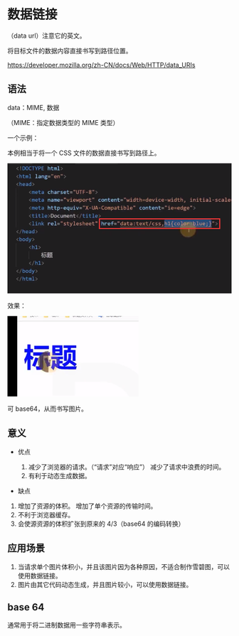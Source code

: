 # 数据链接

（data url）注意它的英文。

将目标文件的数据内容直接书写到路径位置。

https://developer.mozilla.org/zh-CN/docs/Web/HTTP/data_URIs

## 语法

data：MIME, 数据

（MIME：指定数据类型的 MIME 类型）

一个示例：

本例相当于将一个 CSS 文件的数据直接书写到路径上。

![img](images/数据链接/clipboard.png)

效果：

![img](images/数据链接/clipboard-164120054919053.png)

可 base64，从而书写图片。

## 意义

- 优点
	1. 减少了浏览器的请求。（“请求”对应“响应”）
		减少了请求中浪费的时间。
	2. 有利于动态生成数据。

- 缺点
1. 增加了资源的体积。
	增加了单个资源的传输时间。
2. 不利于浏览器缓存。
3. 会使源资源的体积扩张到原来的 4/3（base64 的编码转换）

## 应用场景

1. 当请求单个图片体积小，并且该图片因为各种原因，不适合制作雪碧图，可以使用数据链接。
2. 图片由其它代码动态生成，并且图片较小，可以使用数据链接。

## base 64

通常用于将二进制数据用一些字符串表示。